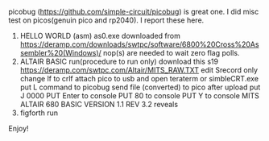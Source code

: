 picobug (https://github.com/simple-circuit/picobug) is great one.
I did misc test on picos(genuin pico and rp2040).
I report these here.

1. HELLO WORLD (asm)
   as0.exe downloaded from 
   https://deramp.com/downloads/swtpc/software/6800%20Cross%20Assembler%20(Windows)/
   nop(s) are needed to wait zero flag polls.
3. ALTAIR BASIC run(procedure to run only)
   download this s19 https://deramp.com/swtpc.com/Altair/MITS_RAW.TXT
   edit Srecord only
   change lf to crlf
   attach pico to usb and open teraterm or simbleCRT.exe
   put L command to picobug
   send file (converted) to pico
   after upload put J 0000
   PUT Enter to console
   PUT 80 to console
   PUT Y to console
   MITS ALTAIR 680 BASIC VERSION 1.1 REV 3.2 reveals
5. figforth run

Enjoy!
